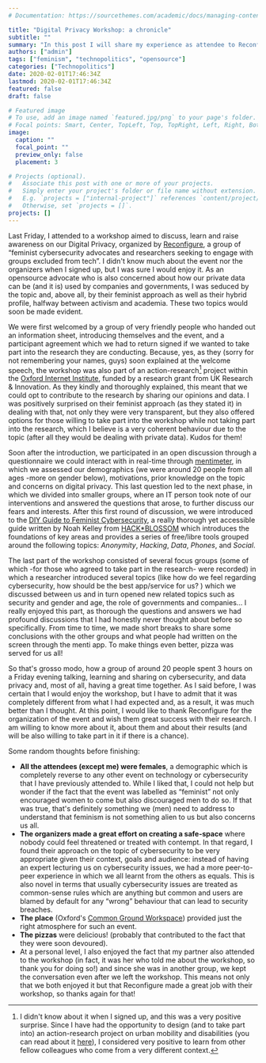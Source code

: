 ```yaml
---
# Documentation: https://sourcethemes.com/academic/docs/managing-content/

title: "Digital Privacy Workshop: a chronicle"
subtitle: ""
summary: "In this post I will share my experience as attendee to Reconfigure Workshop. Reconfigure is a group of feminist cybersecurity advocates & researchers seeking to engage with groups excluded from tech and improve industry and academia"
authors: ["admin"]
tags: ["feminism", "technopolitics", "opensource"]
categories: ["Technopolitics"]
date: 2020-02-01T17:46:34Z
lastmod: 2020-02-01T17:46:34Z
featured: false
draft: false

# Featured image
# To use, add an image named `featured.jpg/png` to your page's folder.
# Focal points: Smart, Center, TopLeft, Top, TopRight, Left, Right, BottomLeft, Bottom, BottomRight.
image:
  caption: ""
  focal_point: ""
  preview_only: false
  placement: 3

# Projects (optional).
#   Associate this post with one or more of your projects.
#   Simply enter your project's folder or file name without extension.
#   E.g. `projects = ["internal-project"]` references `content/project/deep-learning/index.md`.
#   Otherwise, set `projects = []`.
projects: []
---
```


Last Friday, I attended to a workshop aimed to discuss, learn and raise awareness on our Digital Privacy, organized by [Reconfigure](https://www.facebook.com/reconfigure/), a group of “feminist cybersecurity advocates and researchers seeking to engage with groups excluded from tech”. I didn't know much about the event nor the organizers when I signed up, but I was sure I would enjoy it. As an opensource advocate who is also concerned about how our private data can be (and it is) used by companies and governments, I was seduced by the topic and, above all, by their feminist approach as well as their hybrid profile, halfway between activism and academia. These two topics would soon be made evident.

We were first welcomed by a group of very friendly people who handed out an information sheet, introducing themselves and the event, and a participant agreement which we had to return signed if we wanted to take part into the research they are conducting. Because, yes, as they (sorry for not remembering your names, guys) soon explained at the welcome speech, the workshop was also part of an action-research[^action-research] project within the [Oxford Internet Institute](https://www.oii.ox.ac.uk/), funded by a research grant from UK Research & Innovation. As they kindly and thoroughly explained, this meant that we could opt to contribute to the research by sharing our opinions and data. I was positively surprised on their feminist approach (as they stated it) in dealing with that, not only they were very transparent, but they also offered options for those willing to take part into the workshop while not taking part into the research, which I believe is a very coherent behaviour due to the topic (after all they would be dealing with private data). Kudos for them!

Soon after the introduction, we participated in an open discussion through a questionnaire we could interact with in real-time through [mentimeter](https://www.mentimeter.com/), in which we assessed our demographics (we were around 20 people from all ages -more on gender below), motivations, prior knowledge on the topic and concerns on digital privacy. This last question led to the next phase, in which we divided into smaller groups, where an IT person took note of our interventions and answered the questions that arose, to further discuss our fears and interests. After this first round of discussion, we were introduced to the [DIY Guide to Feminist Cybersecurity](https://hackblossom.org/cybersecurity/), a really thorough yet accessible guide written by Noah Kelley from [HACK*BLOSSOM](https://hackblossom.org/) which introduces the foundations of key areas and provides a series of free/libre tools grouped around the following topics: *Anonymity*, *Hacking*, *Data*, *Phones*, and *Social*.

The last part of the workshop consisted of several focus groups (some of which -for those who agreed to take part in the research- were recorded) in which a researcher introduced several topics (like how do we feel regarding cybersecurity, how should be the best app/service for us? ) which we discussed between us and in turn opened new related topics such as security and gender and age, the role of governments and companies... I really enjoyed this part, as thorough the questions and answers we had profound discussions that I had honestly never thought about before so specifically. From time to time, we made short breaks to share some conclusions with the other groups and what people had written on the screen through the menti app. To make things even better, pizza was served for us all!

So that's grosso modo, how a group of around 20 people spent 3 hours on a Friday evening talking, learning and sharing on cybersecurity, and data privacy and, most of all, having a great time together. As I said before, I was certain that I would enjoy the workshop, but I have to admit that it was completely different from what I had expected and, as a result, it was much better than I thought. At this point, I would like to thank Reconfigure for the organization of the event and wish them great success with their research. I am willing to know more about it, about them and about their results (and will be also willing to take part in it if there is a chance).

Some random thoughts before finishing:

* **All the attendees (except me) were females**, a demographic which is completely reverse to any other event on technology or cybersecurity that I have previously attended to. While I liked that, I could not help but wonder if the fact that the event was labelled as “feminist” not only encouraged women to come but also discouraged men to do so. If that was true, that's definitely something we (men) need to address to understand that feminism is not something alien to us but also concerns us all.
* **The organizers made a great effort on creating a safe-space** where nobody could feel threatened or treated with contempt. In that regard, I found their approach on the topic of cybersecurity to be very appropriate given their context, goals and audience: instead of having an expert lecturing us on cybersecurity issues, we had a more peer-to-peer experience in which we all learnt from the others as equals. This is also novel in terms that usually cybersecurity issues are treated as common-sense rules which are anything but common and users are blamed by default for any “wrong” behaviour that can lead to security breaches.
* **The place** (Oxford's [Common Ground Workspace](https://www.facebook.com/CommonGroundWorkspace/)) provided just the right atmosphere for such an event.
* **The pizzas** were delicious! (probably that contributed to the fact that they were soon devoured).
* At a personal level, I also enjoyed the fact that my partner also attended to the workshop (in fact, it was her who told me about the workshop, so thank you for doing so!) and since she was in another group, we kept the conversation even after we left the workshop. This means not only that we both enjoyed it but that Reconfigure made a great job with their workshop, so thanks again for that!

[^action-research]: I didn't know about it when I signed up, and this was a very positive surprise. Since I have had the opportunity to design (and to take part into) an action-research project on urban mobility and disabilities (you can read about it [here](/en/project/zaccesible/)), I considered very positive to learn from other fellow colleagues who come from a very different context.
